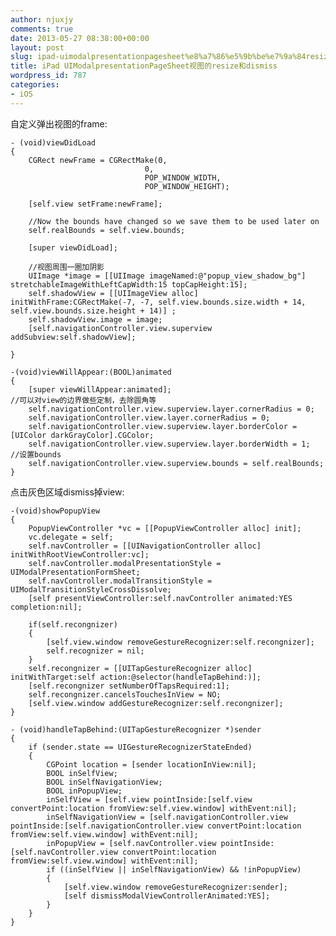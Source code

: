 ```yaml
---
author: njuxjy
comments: true
date: 2013-05-27 08:38:00+00:00
layout: post
slug: ipad-uimodalpresentationpagesheet%e8%a7%86%e5%9b%be%e7%9a%84resize%e5%92%8cdismiss
title: iPad UIModalpresentationPageSheet视图的resize和dismiss
wordpress_id: 787
categories:
- iOS
---
```


自定义弹出视图的frame:

    
    - (void)viewDidLoad
    {
        CGRect newFrame = CGRectMake(0,
                                  0,
                                  POP_WINDOW_WIDTH,
                                  POP_WINDOW_HEIGHT);
    
        [self.view setFrame:newFrame];
    
        //Now the bounds have changed so we save them to be used later on
        self.realBounds = self.view.bounds;
    
        [super viewDidLoad];
    
        //视图周围一圈加阴影
        UIImage *image = [[UIImage imageNamed:@"popup_view_shadow_bg"] stretchableImageWithLeftCapWidth:15 topCapHeight:15];
        self.shadowView = [[UIImageView alloc] initWithFrame:CGRectMake(-7, -7, self.view.bounds.size.width + 14, self.view.bounds.size.height + 14)] ;
        self.shadowView.image = image;
        [self.navigationController.view.superview addSubview:self.shadowView];
    
    }
    
    -(void)viewWillAppear:(BOOL)animated
    {
        [super viewWillAppear:animated];
    //可以对view的边界做些定制，去除圆角等
        self.navigationController.view.superview.layer.cornerRadius = 0;
        self.navigationController.view.layer.cornerRadius = 0;
        self.navigationController.view.superview.layer.borderColor = [UIColor darkGrayColor].CGColor;
        self.navigationController.view.superview.layer.borderWidth = 1;
    //设置bounds
        self.navigationController.view.superview.bounds = self.realBounds;
    }


点击灰色区域dismiss掉view:

    
    -(void)showPopupView
    {
        PopupViewController *vc = [[PopupViewController alloc] init];
        vc.delegate = self;
        self.navController = [[UINavigationController alloc] initWithRootViewController:vc];
        self.navController.modalPresentationStyle = UIModalPresentationFormSheet;
        self.navController.modalTransitionStyle = UIModalTransitionStyleCrossDissolve;
        [self presentViewController:self.navController animated:YES completion:nil];
    
        if(self.recongnizer)
        {
            [self.view.window removeGestureRecognizer:self.recongnizer];
            self.recognizer = nil;
        }
        self.recongnizer = [[UITapGestureRecognizer alloc] initWithTarget:self action:@selector(handleTapBehind:)];
        [self.recongnizer setNumberOfTapsRequired:1];
        self.recongnizer.cancelsTouchesInView = NO;
        [self.view.window addGestureRecognizer:self.recongnizer];
    }
    
    - (void)handleTapBehind:(UITapGestureRecognizer *)sender
    {
        if (sender.state == UIGestureRecognizerStateEnded)
        {
            CGPoint location = [sender locationInView:nil];
            BOOL inSelfView;
            BOOL inSelfNavigationView;
            BOOL inPopupView;
            inSelfView = [self.view pointInside:[self.view convertPoint:location fromView:self.view.window] withEvent:nil];
            inSelfNavigationView = [self.navigationController.view pointInside:[self.navigationController.view convertPoint:location fromView:self.view.window] withEvent:nil];
            inPopupView = [self.navController.view pointInside:[self.navController.view convertPoint:location fromView:self.view.window] withEvent:nil];
            if ((inSelfView || inSelfNavigationView) && !inPopupView)
            {
                [self.view.window removeGestureRecognizer:sender];
                [self dismissModalViewControllerAnimated:YES];
            }
        }
    }
